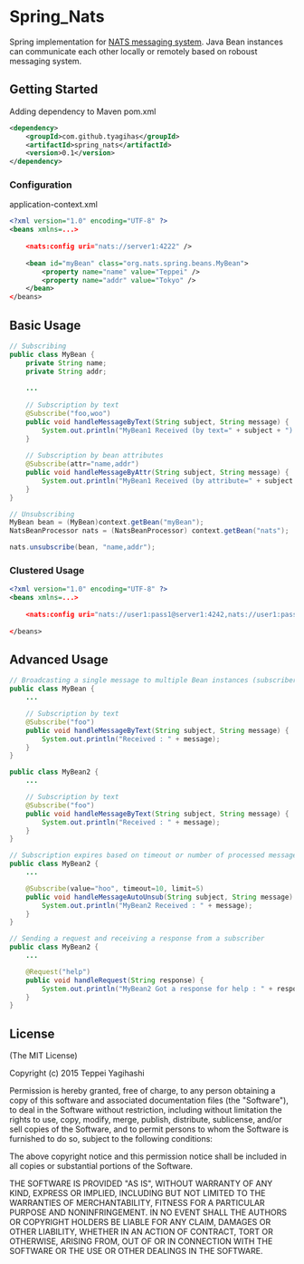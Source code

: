 # Spring_Nats
Spring implementation for [NATS messaging system](http://nats.io). Java Bean instances can communicate each other locally or remotely based on roboust messaging system.

## Getting Started

Adding dependency to Maven pom.xml

```xml
<dependency>
	<groupId>com.github.tyagihas</groupId>
	<artifactId>spring_nats</artifactId>
	<version>0.1</version>
</dependency>
```

### Configuration 

application-context.xml
```xml
<?xml version="1.0" encoding="UTF-8" ?>
<beans xmlns=...>
	
	<nats:config uri="nats://server1:4222" />
	    
	<bean id="myBean" class="org.nats.spring.beans.MyBean">
		<property name="name" value="Teppei" />
		<property name="addr" value="Tokyo" />
	</bean>
</beans>
```

## Basic Usage

```java
// Subscribing
public class MyBean {
	private String name;
	private String addr; 
	
	...
	
	// Subscription by text
	@Subscribe("foo,woo")
	public void handleMessageByText(String subject, String message) {
		System.out.println("MyBean1 Received (by text=" + subject + ") : " + message);
	}
	
	// Subscription by bean attributes
	@Subscribe(attr="name,addr")
	public void handleMessageByAttr(String subject, String message) {
		System.out.println("MyBean1 Received (by attribute=" + subject + ") : " + message);
	}
}

// Unsubscribing
MyBean bean = (MyBean)context.getBean("myBean");
NatsBeanProcessor nats = (NatsBeanProcessor) context.getBean("nats");

nats.unsubscribe(bean, "name,addr");
```

### Clustered Usage
```xml
<?xml version="1.0" encoding="UTF-8" ?>
<beans xmlns=...>
	
	<nats:config uri="nats://user1:pass1@server1:4242,nats://user1:pass1@server2:4243" />
	    
</beans>
```

## Advanced Usage

```java
// Broadcasting a single message to multiple Bean instances (subscribers)  
public class MyBean {
	...

	// Subscription by text
   	@Subscribe("foo")
   	public void handleMessageByText(String subject, String message) {
		System.out.println("Received : " + message);
	}	
}

public class MyBean2 {
	...

	// Subscription by text
   	@Subscribe("foo")
   	public void handleMessageByText(String subject, String message) {
		System.out.println("Received : " + message);
	}	
}

// Subscription expires based on timeout or number of processed messages 
public class MyBean2 {
	...

	@Subscribe(value="hoo", timeout=10, limit=5)
	public void handleMessageAutoUnsub(String subject, String message) {
		System.out.println("MyBean2 Received : " + message);
	}
}	

// Sending a request and receiving a response from a subscriber
public class MyBean2 {
	...

	@Request("help")
	public void handleRequest(String response) {
		System.out.println("MyBean2 Got a response for help : " + response);
	}
}
```

## License

(The MIT License)

Copyright (c) 2015 Teppei Yagihashi

Permission is hereby granted, free of charge, to any person obtaining a copy
of this software and associated documentation files (the "Software"), to
deal in the Software without restriction, including without limitation the
rights to use, copy, modify, merge, publish, distribute, sublicense, and/or
sell copies of the Software, and to permit persons to whom the Software is
furnished to do so, subject to the following conditions:

The above copyright notice and this permission notice shall be included in
all copies or substantial portions of the Software.

THE SOFTWARE IS PROVIDED "AS IS", WITHOUT WARRANTY OF ANY KIND, EXPRESS OR
IMPLIED, INCLUDING BUT NOT LIMITED TO THE WARRANTIES OF MERCHANTABILITY,
FITNESS FOR A PARTICULAR PURPOSE AND NONINFRINGEMENT. IN NO EVENT SHALL THE
AUTHORS OR COPYRIGHT HOLDERS BE LIABLE FOR ANY CLAIM, DAMAGES OR OTHER
LIABILITY, WHETHER IN AN ACTION OF CONTRACT, TORT OR OTHERWISE, ARISING
FROM, OUT OF OR IN CONNECTION WITH THE SOFTWARE OR THE USE OR OTHER DEALINGS
IN THE SOFTWARE.
